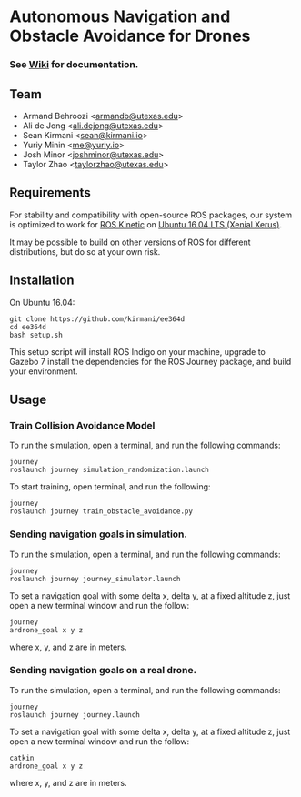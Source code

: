# Autonomous Navigation and Obstacle Avoidance for Drones

### See [Wiki](https://github.com/kirmani/ee364d/wiki) for documentation.

## Team

- Armand Behroozi <<armandb@utexas.edu>>
- Ali de Jong <<ali.dejong@utexas.edu>>
- Sean Kirmani <<sean@kirmani.io>>
- Yuriy Minin <<me@yuriy.io>>
- Josh Minor <<joshminor@utexas.edu>>
- Taylor Zhao <<taylorzhao@utexas.edu>>

## Requirements

For stability and compatibility with open-source ROS packages, our system is
optimized to work for [ROS Kinetic](http://wiki.ros.org/kinetic) on
[Ubuntu 16.04 LTS (Xenial Xerus)](http://releases.ubuntu.com/16.04/).

It may be possible to build on other versions of ROS for different
distributions, but do so at your own risk.

## Installation

On Ubuntu 16.04:

```
git clone https://github.com/kirmani/ee364d
cd ee364d
bash setup.sh
```

This setup script will install ROS Indigo on your machine, upgrade to Gazebo 7
install the dependencies for the ROS Journey package, and build your
environment.

## Usage

### Train Collision Avoidance Model

To run the simulation, open a terminal, and run the following commands:

```
journey
roslaunch journey simulation_randomization.launch
```

To start training, open terminal, and run the following:

```
journey
roslaunch journey train_obstacle_avoidance.py
```

### Sending navigation goals in simulation.

To run the simulation, open a terminal, and run the following commands:

```
journey
roslaunch journey journey_simulator.launch
```

To set a navigation goal with some delta x, delta y, at a fixed altitude z,
just open a new terminal window and run the follow:

```
journey
ardrone_goal x y z
```

where x, y, and z are in meters.

### Sending navigation goals on a real drone.

To run the simulation, open a terminal, and run the following commands:

```
journey
roslaunch journey journey.launch
```

To set a navigation goal with some delta x, delta y, at a fixed altitude z,
just open a new terminal window and run the follow:

```
catkin
ardrone_goal x y z
```

where x, y, and z are in meters.
